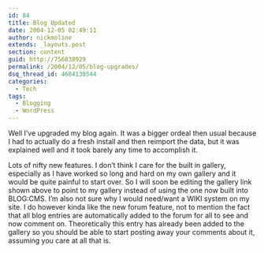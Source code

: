 ```yaml
---
id: 84
title: Blog Updated
date: 2004-12-05 02:49:11
author: nickmoline
extends: _layouts.post
section: content
guid: http://756838929
permalink: /2004/12/05/blog-upgrades/
dsq_thread_id: 4684130544
categories:
  - Tech
tags:
  - Blogging
  - WordPress
---
```

Well I&#8217;ve upgraded my blog again. It was a bigger ordeal then usual because I had to actually do a fresh install and then reimport the data, but it was explained well and it took barely any time to accomplish it.

<!--more-->

Lots of nifty new features. I don&#8217;t think I care for the built in gallery, especially as I have worked so long and hard on my own gallery and it would be quite painful to start over. So I will soon be editing the gallery link shown above to point to my gallery instead of using the one now built into BLOG:CMS. I&#8217;m also not sure why I would need/want a WIKI system on my site. I do however kinda like the new forum feature, not to mention the fact that all blog entries are automatically added to the forum for all to see and now comment on. Theoretically this entry has already been added to the gallery so you should be able to start posting away your comments about it, assuming you care at all that is.
